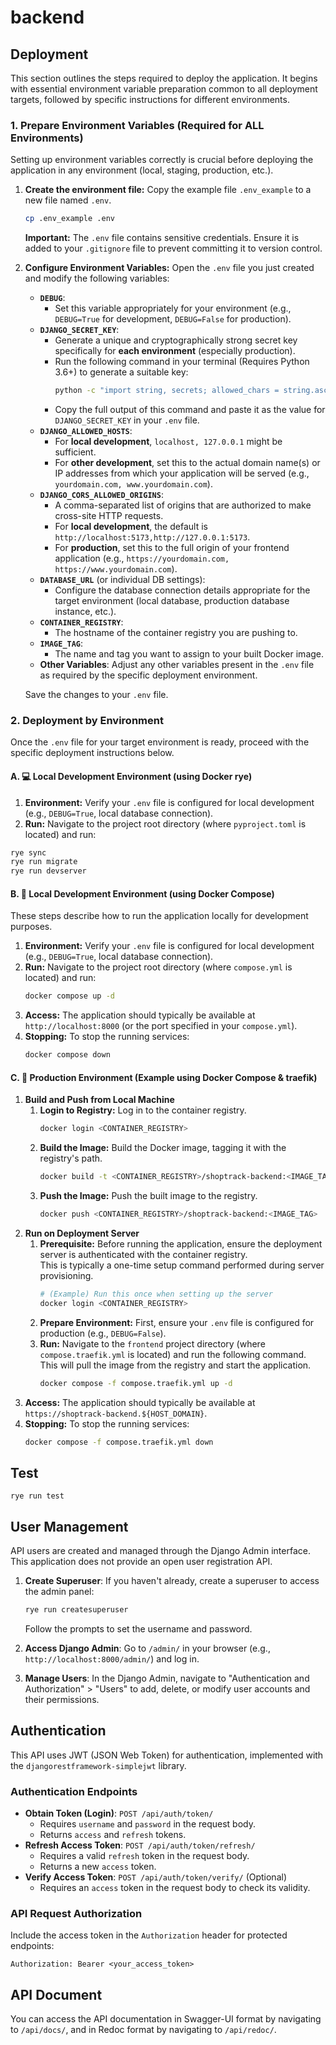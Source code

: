 # backend

## Deployment
This section outlines the steps required to deploy the application. It begins with essential environment variable preparation common to all deployment targets, followed by specific instructions for different environments.

### 1. Prepare Environment Variables (Required for ALL Environments)
Setting up environment variables correctly is crucial before deploying the application in any environment (local, staging, production, etc.).
1.  **Create the environment file:**
    Copy the example file `.env_example` to a new file named `.env`.
    ```bash
    cp .env_example .env
    ```
    **Important:** The `.env` file contains sensitive credentials. Ensure it is added to your `.gitignore` file to prevent committing it to version control.

2.  **Configure Environment Variables:**
    Open the `.env` file you just created and modify the following variables:

    * **`DEBUG`**:
        * Set this variable appropriately for your environment (e.g., `DEBUG=True` for development, `DEBUG=False` for production).
    * **`DJANGO_SECRET_KEY`**:
        * Generate a unique and cryptographically strong secret key specifically for **each environment** (especially production).
        * Run the following command in your terminal (Requires Python 3.6+) to generate a suitable key:
            ```bash
            python -c "import string, secrets; allowed_chars = string.ascii_letters + string.digits + '@#$%^&*(-_=+)'; print(''.join(secrets.choice(allowed_chars) for _ in range(50)))"
            ```
        * Copy the full output of this command and paste it as the value for `DJANGO_SECRET_KEY` in your `.env` file.
    * **`DJANGO_ALLOWED_HOSTS`**:
        * For **local development**, `localhost, 127.0.0.1` might be sufficient.
        * For **other development**, set this to the actual domain name(s) or IP addresses from which your application will be served (e.g., `yourdomain.com, www.yourdomain.com`).
    * **`DJANGO_CORS_ALLOWED_ORIGINS`**:
        * A comma-separated list of origins that are authorized to make cross-site HTTP requests.
        * For **local development**, the default is `http://localhost:5173,http://127.0.0.1:5173`.
        * For **production**, set this to the full origin of your frontend application (e.g., `https://yourdomain.com, https://www.yourdomain.com`).
    * **`DATABASE_URL`** (or individual DB settings):
        * Configure the database connection details appropriate for the target environment (local database, production database instance, etc.).
    * **`CONTAINER_REGISTRY`**:
        * The hostname of the container registry you are pushing to.
    * **`IMAGE_TAG`**:
        * The name and tag you want to assign to your built Docker image.
    * **Other Variables**: Adjust any other variables present in the `.env` file as required by the specific deployment environment.

    Save the changes to your `.env` file.

### 2. Deployment by Environment
Once the `.env` file for your target environment is ready, proceed with the specific deployment instructions below.

#### A. 💻 Local Development Environment (using Docker rye)

1.  **Environment:** Verify your `.env` file is configured for local development (e.g., `DEBUG=True`, local database connection).
2.  **Run:** Navigate to the project root directory (where `pyproject.toml` is located) and run:
```bash
rye sync
rye run migrate
rye run devserver
```

#### B. 🐳 Local Development Environment (using Docker Compose)

These steps describe how to run the application locally for development purposes.

1.  **Environment:** Verify your `.env` file is configured for local development (e.g., `DEBUG=True`, local database connection).
2.  **Run:** Navigate to the project root directory (where `compose.yml` is located) and run:
    ```bash
    docker compose up -d
    ```
3.  **Access:** The application should typically be available at `http://localhost:8000` (or the port specified in your `compose.yml`).
4.  **Stopping:** To stop the running services:
    ```bash
    docker compose down
    ```

#### C. 🚀 Production Environment (Example using Docker Compose & traefik)
1.  **Build and Push from Local Machine**
    1.  **Login to Registry:** Log in to the container registry.
        ```bash
        docker login <CONTAINER_REGISTRY>
        ```
    2.  **Build the Image:** Build the Docker image, tagging it with the registry's path.
        ```bash
        docker build -t <CONTAINER_REGISTRY>/shoptrack-backend:<IMAGE_TAG> .
        ```
    3.  **Push the Image:** Push the built image to the registry.
        ```bash
        docker push <CONTAINER_REGISTRY>/shoptrack-backend:<IMAGE_TAG>
        ```
2.  **Run on Deployment Server**
    1.  **Prerequisite:** Before running the application, ensure the deployment server is authenticated with the container registry.  
        This is typically a one-time setup command performed during server provisioning.
        ```bash
        # (Example) Run this once when setting up the server
        docker login <CONTAINER_REGISTRY>
        ```
    2.  **Prepare Environment:** First, ensure your `.env` file is configured for production (e.g., `DEBUG=False`).
    3.  **Run:** Navigate to the `frontend` project directory (where `compose.traefik.yml` is located) and run the following command.  
        This will pull the image from the registry and start the application.
        ```bash
        docker compose -f compose.traefik.yml up -d
        ```
3.  **Access:** The application should typically be available at `https://shoptrack-backend.${HOST_DOMAIN}`.
4.  **Stopping:** To stop the running services:
    ```bash
    docker compose -f compose.traefik.yml down
    ```

## Test
```
rye run test
```

## User Management
API users are created and managed through the Django Admin interface. This application does not provide an open user registration API.

1.  **Create Superuser**:
    If you haven't already, create a superuser to access the admin panel:
    ```bash
    rye run createsuperuser
    ```
    Follow the prompts to set the username and password.

2.  **Access Django Admin**:
    Go to `/admin/` in your browser (e.g., `http://localhost:8000/admin/`) and log in.

3.  **Manage Users**:
    In the Django Admin, navigate to "Authentication and Authorization" > "Users" to add, delete, or modify user accounts and their permissions.

## Authentication
This API uses JWT (JSON Web Token) for authentication, implemented with the `djangorestframework-simplejwt` library.

### Authentication Endpoints
* **Obtain Token (Login)**: `POST /api/auth/token/`
    * Requires `username` and `password` in the request body.
    * Returns `access` and `refresh` tokens.
* **Refresh Access Token**: `POST /api/auth/token/refresh/`
    * Requires a valid `refresh` token in the request body.
    * Returns a new `access` token.
* **Verify Access Token**: `POST /api/auth/token/verify/` (Optional)
    * Requires an `access` token in the request body to check its validity.

### API Request Authorization
Include the access token in the `Authorization` header for protected endpoints:
```
Authorization: Bearer <your_access_token>
```

## API Document
You can access the API documentation in Swagger-UI format by navigating to `/api/docs/`, and in Redoc format by navigating to `/api/redoc/`.
